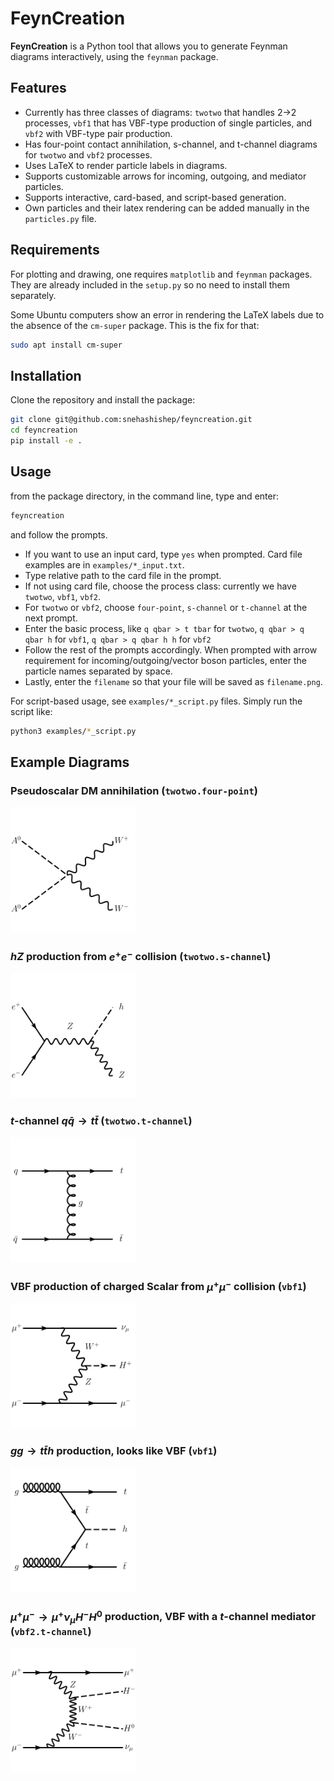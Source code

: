 # FeynCreation

**FeynCreation** is a Python tool that allows you to generate Feynman diagrams interactively, using the `feynman` package.

## Features

- Currently has three classes of diagrams: `twotwo` that handles 2->2 processes, `vbf1` that has VBF-type production of single particles, and `vbf2` with VBF-type pair production.
- Has four-point contact annihilation, s-channel, and t-channel diagrams for `twotwo` and `vbf2` processes.
- Uses LaTeX to render particle labels in diagrams.
- Supports customizable arrows for incoming, outgoing, and mediator particles.
- Supports interactive, card-based, and script-based generation.
- Own particles and their latex rendering can be added manually in the `particles.py` file.

## Requirements

For plotting and drawing, one requires `matplotlib` and `feynman` packages. They are already included in the `setup.py` so no need to install them separately.

Some Ubuntu computers show an error in rendering the LaTeX labels due to the absence of the `cm-super` package. This is the fix for that:
```bash
sudo apt install cm-super
```

## Installation

Clone the repository and install the package:

```bash
git clone git@github.com:snehashishep/feyncreation.git
cd feyncreation
pip install -e .
```

## Usage

from the package directory, in the command line, type and enter:

```bash
feyncreation
```

and follow the prompts.

- If you want to use an input card, type `yes` when prompted. Card file examples are in `examples/*_input.txt`.
- Type relative path to the card file in the prompt.
- If not using card file, choose the process class: currently we have `twotwo`, `vbf1`, `vbf2`.
- For `twotwo` or `vbf2`, choose `four-point`, `s-channel` or `t-channel` at the next prompt.
- Enter the basic process, like `q qbar > t tbar` for `twotwo`, `q qbar > q qbar h` for `vbf1`, `q qbar > q qbar h h` for `vbf2`
- Follow the rest of the prompts accordingly. When prompted with arrow requirement for incoming/outgoing/vector boson particles, enter the particle names separated by space.
- Lastly, enter the `filename` so that your file will be saved as `filename.png`.

For script-based usage, see `examples/*_script.py` files. Simply run the script like:

```bash
python3 examples/*_script.py
```

## Example Diagrams

### Pseudoscalar DM annihilation (`twotwo.four-point`)
<img src="examples/dm_annihilation.png" alt="four-point" width="200"/>

### $hZ$ production from $e^+ e^-$ collision (`twotwo.s-channel`)
<img src="examples/ee_hz_schannel.png" alt="s-channel" width="200"/>

### $t$-channel $q\bar{q}\to t\bar{t}$ (`twotwo.t-channel`)
<img src="examples/qq_tt_tchannel.png" alt="t-channel" width="200"/>

### VBF production of charged Scalar from $\mu^+ \mu^-$ collision (`vbf1`)
<img src="examples/vbf_mupmun_munuhp.png" alt="VBF" width="200"/>

### $gg \to t\bar{t}h$ production, looks like VBF (`vbf1`)
<img src="examples/gg_tth.png" alt="VBFlike" width="200"/> 

### $\mu^+ \mu^- \to \mu^+ \nu_\mu H^- H^0$ production, VBF with a $t$-channel mediator (`vbf2.t-channel`)
<img src="examples/vbf_hph0_mucol.png" alt="VBF2" width="200"/> 
